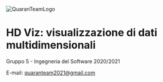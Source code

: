 ![QuaranTeamLogo](./client/src/QuaranTeam_logo.png)

# HD Viz: visualizzazione di dati multidimensionali

Gruppo 5 - Ingegneria del Software 2020/2021

E-mail: quaranteam2021@gmail.com